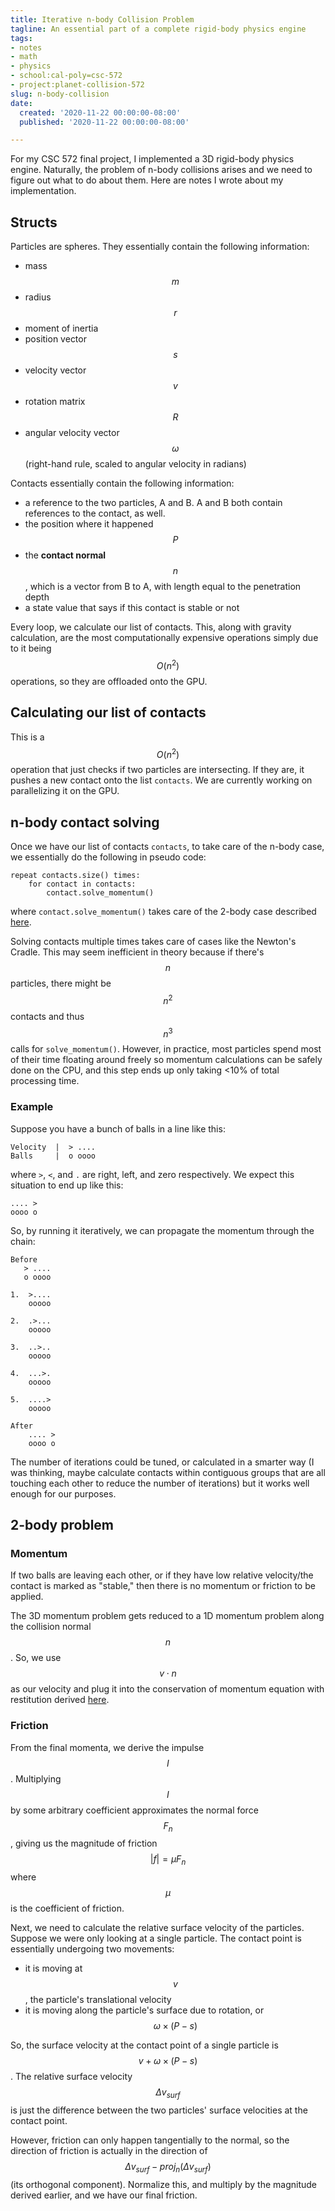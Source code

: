 ```yaml
---
title: Iterative n-body Collision Problem
tagline: An essential part of a complete rigid-body physics engine
tags:
- notes
- math
- physics
- school:cal-poly=csc-572
- project:planet-collision-572
slug: n-body-collision
date:
  created: '2020-11-22 00:00:00-08:00'
  published: '2020-11-22 00:00:00-08:00'

---
```


For my CSC 572 final project, I implemented a 3D rigid-body physics engine.
Naturally, the problem of n-body collisions arises and we need to figure out
what to do about them. Here are notes I wrote about my implementation.

## Structs

Particles are spheres. They essentially contain the following information:

- mass $$m$$
- radius $$r$$
- moment of inertia
- position vector $$s$$
- velocity vector $$v$$
- rotation matrix $$R$$
- angular velocity vector $$\omega$$ (right-hand rule, scaled to angular
  velocity in radians)

Contacts essentially contain the following information:

- a reference to the two particles, A and B. A and B both contain references to
  the contact, as well.
- the position where it happened $$P$$
- the **contact normal** $$n$$, which is a vector from B to A, with length equal
  to the penetration depth
- a state value that says if this contact is stable or not

Every loop, we calculate our list of contacts. This, along with gravity
calculation, are the most computationally expensive operations simply due to it
being $$O(n^2)$$ operations, so they are offloaded onto the GPU.

## Calculating our list of contacts

This is a $$O(n^2)$$ operation that just checks if two particles are
intersecting. If they are, it pushes a new contact onto the list `contacts`. We
are currently working on parallelizing it on the GPU.

## n-body contact solving

Once we have our list of contacts `contacts`, to take care of the n-body case,
we essentially do the following in pseudo code:

```
repeat contacts.size() times:
    for contact in contacts:
        contact.solve_momentum()
```

where `contact.solve_momentum()` takes care of the 2-body case described
[here](#2-body-problem).

Solving contacts multiple times takes care of cases like the Newton's Cradle.
This may seem inefficient in theory because if there's $$n$$ particles, there
might be $$n^2$$ contacts and thus $$n^3$$ calls for `solve_momentum()`.
However, in practice, most particles spend most of their time floating around
freely so momentum calculations can be safely done on the CPU, and this step
ends up only taking <10% of total processing time.

### Example

Suppose you have a bunch of balls in a line like this:

```
Velocity  |  > ....
Balls     |  o oooo
```

where `>`, `<`, and `.` are right, left, and zero respectively. We expect this
situation to end up like this:

```
.... >
oooo o
```

So, by running it iteratively, we can propagate the momentum through the chain:

```
Before
   > ....
   o oooo

1.  >....
    ooooo

2.  .>...
    ooooo

3.  ..>..
    ooooo

4.  ...>.
    ooooo

5.  ....>
    ooooo

After
    .... >
    oooo o
```

The number of iterations could be tuned, or calculated in a smarter way (I was
thinking, maybe calculate contacts within contiguous groups that are all
touching each other to reduce the number of iterations) but it works well enough
for our purposes.

## 2-body problem

### Momentum

If two balls are leaving each other, or if they have low relative velocity/the
contact is marked as "stable," then there is no momentum or friction to be
applied.

The 3D momentum problem gets reduced to a 1D momentum problem along the
collision normal $$n$$. So, we use $$v \cdot n$$ as our velocity and plug it
into the conservation of momentum equation with restitution derived
[here](https://en.wikipedia.org/wiki/Coefficient_of_restitution#Derivation).

### Friction

From the final momenta, we derive the impulse $$I$$. Multiplying $$I$$ by some
arbitrary coefficient approximates the normal force $$F_n$$, giving us the
magnitude of friction $$|f| = \mu F_n$$ where $$\mu$$ is the coefficient of
friction.

Next, we need to calculate the relative surface velocity of the particles.
Suppose we were only looking at a single particle. The contact point is
essentially undergoing two movements:

- it is moving at $$v$$, the particle's translational velocity
- it is moving along the particle's surface due to rotation, or
  $$\omega \times (P - s)$$

So, the surface velocity at the contact point of a single particle is
$$v + \omega \times (P - s)$$. The relative surface velocity $$\Delta v_{surf}$$
is just the difference between the two particles' surface velocities at the
contact point.

However, friction can only happen tangentially to the normal, so the direction
of friction is actually in the direction of
$$\Delta v_{surf} - proj_n(\Delta v_{surf})$$ (its orthogonal component).
Normalize this, and multiply by the magnitude derived earlier, and we have our
final friction.